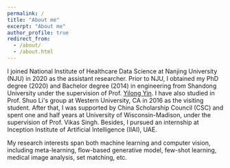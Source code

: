 ```yaml
---
permalink: /
title: "About me"
excerpt: "About me"
author_profile: true
redirect_from: 
  - /about/
  - /about.html
---
```


I joined National Institute of Healthcare Data Science at Nanjing University (NJU) in 2020 as the assistant researcher. Prior to NJU, I obtained my PhD degree (2020) and Bachelor degree (2014) in engineering from Shandong University under the supervision of Prof. [Yilong Yin](http://faculty.sdu.edu.cn/ylyin/zh_CN/index.htm). I have also studied in Prof. Shuo Li's group at Western University, CA in 2016 as the visiting student. After that, I was supported by China Scholarship Council (CSC) and spent one and half years at University of Wisconsin-Madison, under the supervision of Prof. Vikas Singh. Besides, I pursued an internship at Inception Institute of Artificial Intelligence (IIAI), UAE.

My research interests span both machine learning and computer vision, including meta-learning, flow-based generative model, few-shot learning, medical image analysis, set matching, etc. 
